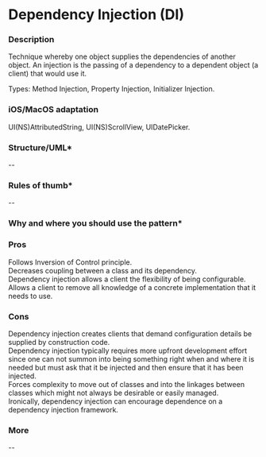 

# Dependency Injection (DI)

### Description </br>
Technique whereby one object supplies the dependencies of another object. An injection is the passing of a dependency to a dependent object (a client) that would use it. </br>

Types: Method Injection, Property Injection, Initializer Injection. </br>

### iOS/MacOS adaptation </br>
UI(NS)AttributedString, UI(NS)ScrollView, UIDatePicker. </br>

### Structure/UML*
--

### Rules of thumb*
--

### Why and where you should use the pattern*

### Pros </br>
Follows Inversion of Control principle. </br>
Decreases coupling between a class and its dependency. </br>
Dependency injection allows a client the flexibility of being configurable. </br>
Allows a client to remove all knowledge of a concrete implementation that it needs to use. </br>

### Cons </br>
Dependency injection creates clients that demand configuration details be supplied by construction code. </br>
Dependency injection typically requires more upfront development effort since one can not summon into being something right when and where it is needed but must ask that it be injected and then ensure that it has been injected. </br>
Forces complexity to move out of classes and into the linkages between classes which might not always be desirable or easily managed.  </br>
Ironically, dependency injection can encourage dependence on a dependency injection framework. </br>

### More
--
